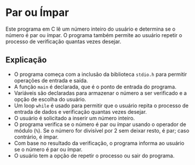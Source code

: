 # Par ou Ímpar

Este programa em C lê um número inteiro do usuário e determina se o número é par ou ímpar. O programa também permite ao usuário repetir o processo de verificação quantas vezes desejar.


## Explicação

- O programa começa com a inclusão da biblioteca `stdio.h` para permitir operações de entrada e saída.
- A função `main` é declarada, que é o ponto de entrada do programa.
- Variáveis são declaradas para armazenar o número a ser verificado e a opção de escolha do usuário.
- Um loop `while` é usado para permitir que o usuário repita o processo de entrada de dados e verificação quantas vezes desejar.
- O usuário é solicitado a inserir um número inteiro.
- O programa verifica se o número é par ou ímpar usando o operador de módulo (`%`). Se o número for divisível por 2 sem deixar resto, é par; caso contrário, é ímpar.
- Com base no resultado da verificação, o programa informa ao usuário se o número é par ou ímpar.
- O usuário tem a opção de repetir o processo ou sair do programa.

